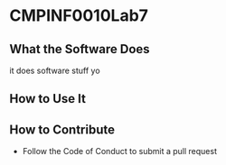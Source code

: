 # CMPINF0010Lab7

## What the Software Does
it does software stuff yo

## How to Use It

## How to Contribute
- Follow the Code of Conduct to submit a pull request
